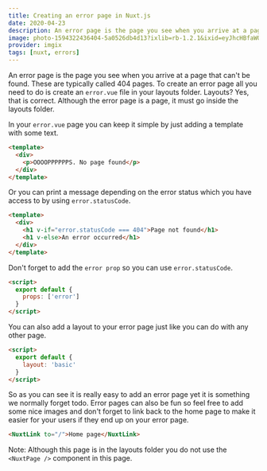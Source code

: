 ```yaml
---
title: Creating an error page in Nuxt.js
date: 2020-04-23
description: An error page is the page you see when you arrive at a page that can't be found. These are typically called 404 pages. To create an error page all you need to do is create an `error.vue` file in your layouts folder. Layouts?
image: photo-1594322436404-5a0526db4d13?ixlib=rb-1.2.1&ixid=eyJhcHBfaWQiOjEyMDd9&auto=format&fit=crop
provider: imgix
tags: [nuxt, errors]
---
```


An error page is the page you see when you arrive at a page that can't be found. These are typically called 404 pages. To create an error page all you need to do is create an `error.vue` file in your layouts folder. Layouts? Yes, that is correct. Although the error page is a page, it must go inside the layouts folder.

In your `error.vue` page you can keep it simple by just adding a template with some text.

```html
<template>
  <div>
    <p>OOOOPPPPPPS. No page found</p>
  </div>
</template>
```

Or you can print a message depending on the error status which you have access to by using `error.statusCode`.

```html
<template>
  <div>
    <h1 v-if="error.statusCode === 404">Page not found</h1>
    <h1 v-else>An error occurred</h1>
  </div>
</template>
```

Don't forget to add the `error prop` so you can use `error.statusCode`.

```html
<script>
  export default {
    props: ['error']
  }
</script>
```

You can also add a layout to your error page just like you can do with any other page.

```html
<script>
  export default {
    layout: 'basic'
  }
</script>
```

So as you can see it is really easy to add an error page yet it is something we normally forget todo. Error pages can also be fun so feel free to add some nice images and don't forget to link back to the home page to make it easier for your users if they end up on your error page.

```html
<NuxtLink to="/">Home page</NuxtLink>
```

Note: Although this page is in the layouts folder you do not use the `<NuxtPage />` component in this page.
